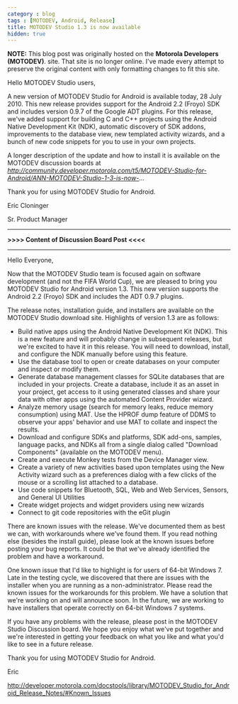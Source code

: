 ```yaml
---
category : blog
tags : [MOTODEV, Android, Release]
title: MOTODEV Studio 1.3 is now available
hidden: true
---
```

**NOTE:** This blog post was originally hosted on the **Motorola Developers (MOTODEV)**. site. That site is no longer online. I've made every attempt to preserve the original content with only formatting changes to fit this site.

Hello MOTODEV Studio users,

A new version of MOTODEV Studio for Android is available today, 28 July
2010. This new release provides support for the Android 2.2 (Froyo) SDK
and includes version 0.9.7 of the Google ADT plugins. For this release,
we've added support for building C and C++ projects using the Android
Native Development Kit (NDK), automatic discovery of SDK addons,
improvements to the database view, new templated activity wizards, and a
bunch of new code snippets for you to use in your own projects.

A longer description of the update and how to install it is available on
the MOTODEV discussion boards at
*http://community.developer.motorola.com/t5/MOTODEV-Studio-for-Android/ANN-MOTODEV-Studio-1-3-is-now-...*

Thank you for using MOTODEV Studio for Android.

Eric Cloninger

Sr. Product Manager

------------------------------------------------------------------------

**&gt;&gt;&gt;&gt; Content of Discussion Board Post &lt;&lt;&lt;&lt;**

------------------------------------------------------------------------

Hello Everyone,

Now that the MOTODEV Studio team is focused again on software
development (and not the FIFA World Cup), we are pleased to bring you
MOTODEV Studio for Android version 1.3. This new version supports the
Android 2.2 (Froyo) SDK and includes the ADT 0.9.7 plugins.

The release notes, installation guide, and installers are available on
the MOTODEV Studio download site. Highlights of version 1.3 are as
follows:

-   Build native apps using the Android Native Development Kit (NDK).
    This is a new feature and will probably change in subsequent
    releases, but we're excited to have it in this release. You will
    need to download, install, and configure the NDK manually before
    using this feature.
-   Use the database tool to open or create databases on your computer
    and inspect or modify them.
-   Generate database management classes for SQLite databases that are
    included in your projects. Create a database, include it as an asset
    in your project, get access to it using generated classes and share
    your data with other apps using the automated Content Provider
    wizard.
-   Analyze memory usage (search for memory leaks, reduce memory
    consumption) using MAT. Use the HPROF dump feature of DDMS to
    observe your apps' behavior and use MAT to collate and inspect the
    results.
-   Download and configure SDKs and platforms, SDK add-ons, samples,
    language packs, and NDKs all from a single dialog called "Download
    Components" (available on the MOTODEV menu).
-   Create and execute Monkey tests from the Device Manager view.
-   Create a variety of new activities based upon templates using the
    New Activity wizard such as a preferences dialog with a few clicks
    of the mouse or a scrolling list attached to a database.
-   Use code snippets for Bluetooth, SQL, Web and Web Services, Sensors,
    and General UI Utilities
-   Create widget projects and widget providers using new wizards
-   Connect to git code repositories with the eGit plugin

There are known issues with the release. We've documented them as best
we can, with workarounds where we've found them. If you read nothing
else (besides the install guide), please look at the known issues before
posting your bug reports. It could be that we've already identified the
problem and have a workaround.

One known issue that I'd like to highlight is for users of 64-bit
Windows 7. Late in the testing cycle, we discovered that there are
issues with the installer when you are running as a non-administrator.
Please read the known issues for the workarounds for this problem. We
have a solution that we're working on and will announce soon. In the
future, we are working to have installers that operate correctly on
64-bit Windows 7 systems.

If you have any problems with the release, please post in the MOTODEV
Studio Discussion board. We hope you enjoy what we've put together and
we're interested in getting your feedback on what you like and what
you'd like to see in a future release.

Thank you for using MOTODEV Studio for Android.

Eric

http://developer.motorola.com/docstools/library/MOTODEV_Studio_for_Android_Release_Notes/#Known_Issues
